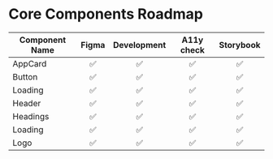 # Core Components Roadmap

| Component Name | Figma | Development | A11y check | Storybook |
| -------------- | :---: | :---------: | :--------: | :-------: |
| AppCard        |  ✅   |     ✅      |     ✅     |    ✅     |
| Button         |  ✅   |     ✅      |     ✅     |    ✅     |
| Loading        |  ✅   |     ✅      |     ✅     |    ✅     |
| Header         |  ✅   |     ✅      |     ✅     |    ✅     |
| Headings       |  ✅   |     ✅      |     ✅     |    ✅     |
| Loading        |  ✅   |     ✅      |     ✅     |    ✅     |
| Logo           |  ✅   |     ✅      |     ✅     |    ✅     |
